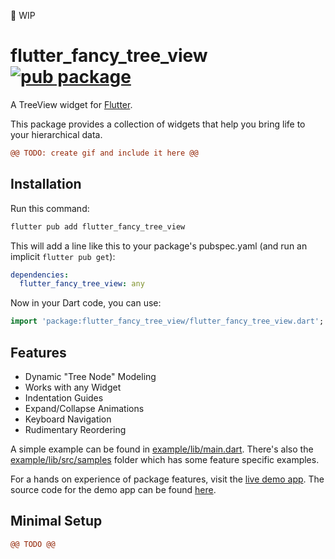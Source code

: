 🚧 WIP

# flutter_fancy_tree_view [![pub package](https://img.shields.io/pub/v/flutter_fancy_tree_view.svg)](https://pub.dev/packages/flutter_fancy_tree_view)

A TreeView widget for [Flutter](https://flutter.dev).

This package provides a collection of widgets that help you bring life to your
hierarchical data.

```diff
@@ TODO: create gif and include it here @@
```

## Installation

Run this command:

```sh
flutter pub add flutter_fancy_tree_view
```

This will add a line like this to your package's pubspec.yaml (and run an 
implicit `flutter pub get`):

```yaml
dependencies:
  flutter_fancy_tree_view: any
```

Now in your Dart code, you can use:

```dart
import 'package:flutter_fancy_tree_view/flutter_fancy_tree_view.dart';
```

## Features

  * Dynamic "Tree Node" Modeling
  * Works with any Widget
  * Indentation Guides
  * Expand/Collapse Animations
  * Keyboard Navigation
  * Rudimentary Reordering

  A simple example can be found in [example/lib/main.dart].
  There's also the [example/lib/src/samples] folder which has some
  feature specific examples.

  For a hands on experience of package features, visit the [live demo app].
  The source code for the demo app can be found [here][demo source code].

## Minimal Setup

```diff
@@ TODO @@
```

[live demo app]: https://mbaumgartenbr.github.io/flutter_tree_view
[demo source code]: https://github.com/mbaumgartenbr/flutter_tree_view/tree/main/demo
[example/lib/main.dart]: https://github.com/mbaumgartenbr/flutter_tree_view/tree/main/example/lib/main.dart
[example/lib/src/samples]: https://github.com/mbaumgartenbr/flutter_tree_view/tree/main/example/lib/src/samples

[asset]: https://raw.githubusercontent.com/mbaumgartenbr/flutter_tree_view/main/.github/assets/<ASSET_FILE_NAME>
